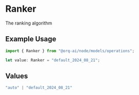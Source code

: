 # Ranker

The ranking algorithm

## Example Usage

```typescript
import { Ranker } from "@orq-ai/node/models/operations";

let value: Ranker = "default_2024_08_21";
```

## Values

```typescript
"auto" | "default_2024_08_21"
```
